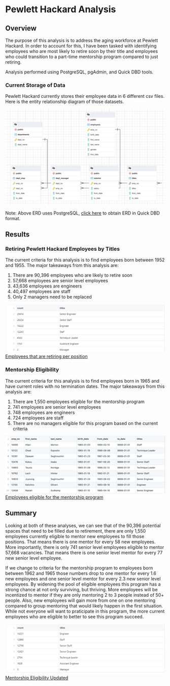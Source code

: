 # Pewlett Hackard Analysis

## Overview

The purpose of this analysis is to address the aging workforce at Pewlett Hackard. In order to account for this, I have been tasked with identifying employees who are most likely to retire soon by their title and employees who could transition to a part-time mentorship program compared to just retiring.

Analysis performed using PostgreSQL, pgAdmin, and Quick DBD tools.

### Current Storage of Data

Pewlett Hackard currently stores their employee data in 6 different csv files. Here is the entity relationship diagram of those datasets.

![employee_db](/images/EmployeeDB.png)
 
Note: Above ERD uses PostgreSQL, [click here](/images/EmployeeDB_ERD.png) to obtain ERD in Quick DBD format.

## Results

### Retiring Pewlett Hackard Employees by Titles

The current criteria for this analysis is to find employees born between 1952 and 1955. The major takeaways from this analysis are:

1. There are 90,396 employees who are likely to retire soon
2. 57,668 employees are senior level employees
3. 43,636 employees are engineers
4. 40,497 employees are staff
5. Only 2 managers need to be replaced

![retiring_titles](/images/retiring_titles.png)
[Employees that are retiring per position](/data/retiring_titles.csv)

### Mentorship Eligibility

The current criteria for this analysis is to find employees born in 1965 and have current roles with no termination dates. The major takeaways from this analysis are:

1. There are 1,550 employees eligible for the mentorship program
2. 741 employees are senior level employees
3. 748 employees are engineers
4. 724 employees are staff
5. There are no managers eligible for this program based on the current criteria

![mentorship_eligibility](/images/mentorship_eligibility.png)
[Employees eligible for the mentorship program](/data/mentorship_eligibility.csv)

## Summary

Looking at both of these analyses, we can see that of the 90,396 potential spaces that need to be filled due to retirement, there are only 1,550 employees currently eligible to mentor new employees to fill those positions. That means there is one mentor for every 58 new employees. More importantly, there is only 741 senior level employees eligible to mentor 57,668 vacancies. That means there is one senior level mentor for every 77 new senior level employee.

If we change to criteria for the mentorship program to employees born between 1962 and 1965 those numbers drop to one mentor for every 1.6 new employees and one senior level mentor for every 2.3 new senior level employees. By widening the pool of eligible employees this program has a strong chance at not only surviving, but thriving. More employees will be incentized to mentor if they are only mentoring 2 to 3 people instead of 50+ people. Also, new employees will gain more from one on one mentoring compared to group mentoring that would likely happen in the first situation. While not everyone will want to praticipate in this program, the more current employees who are eligible to better to see this program succeed.

![mentorship_updated](/images/mentorship_eligibility_updated.png)
[Mentorship Eligibility Updated](/data/mentorship_eligibility_updated.csv)
